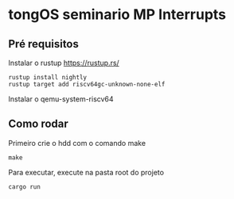 # tongOS seminario MP Interrupts

## Pré requisitos

Instalar o rustup https://rustup.rs/

```
rustup install nightly
rustup target add riscv64gc-unknown-none-elf
```

Instalar o qemu-system-riscv64 

## Como rodar

Primeiro crie o hdd com o comando make
```
make
```

Para executar, execute na pasta root do projeto
```
cargo run
```
